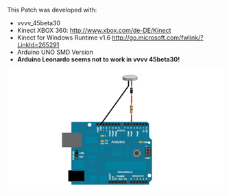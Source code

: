 This Patch was developed with:
* vvvv_45beta30
* Kinect XBOX 360: http://www.xbox.com/de-DE/Kinect
* Kinect for Windows Runtime v1.6 http://go.microsoft.com/fwlink/?LinkId=265291
* Arduino UNO SMD Version
* **Arduino Leonardo seems not to work in vvvv 45beta30!**

![imagename](div/VibrationMotor.png)
